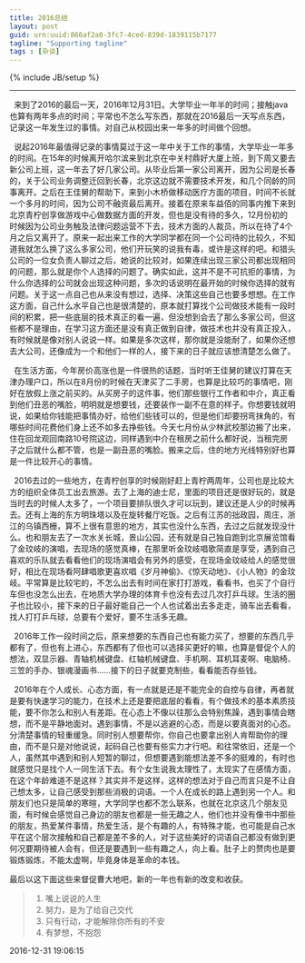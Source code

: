 ```yaml
---
title: 2016总结
layout: post
guid: urn:uuid:866af2a0-3fc7-4ced-839d-1839115b7177
tagline: "Supporting tagline"
tags : [杂谈]
---
```

{% include JB/setup %}

----------
&nbsp;&nbsp;来到了2016的最后一天，2016年12月31日。大学毕业一年半的时间；接触java也算有两年多点的时间；平常也不怎么写东西，那就在2016最后一天写点东西，记录这一年发生过的事情。对自己从校园出来一年多的时间做个回想。

&nbsp;&nbsp;说起2016年最值得记录的事情莫过于这一年中关于工作的事情，大学毕业一年多的时间。在15年的时候离开哈尔滨来到北京在中关村鼎好大厦上班，到下周又要去新公司上班，这一年去了好几家公司。从毕业后第一家公司离开，因为公司是长春的，关于公司业务调整迁回到长春，北京这边就不需要技术开发，和几个同龄的同事离开。之后在王佳舅的帮助下，来到小木桥做移动医疗方面的项目，时间不长就一个多月的时间，因为公司不融资最后离开。接着在原来车益佰的同事内推下来到北京青柠创享做游戏中心做数据方面的开发，但也是没有待的多久，12月份初的时候因为公司业务触及法律问题运营不下去，技术方面的人裁员，所以在待了4个月之后又离开了。原来一起出来工作的大学同学都在同一个公司待的比较久，不知道我就怎么换了这么多家公司，他们开玩笑的说我有毒，或许是这样的吧。和猎头公司的一位女负责人聊过之后，她说的比较对，如果连续出现三家公司都出现相同的问题，那么就是你个人选择的问题了。确实如此，这并不是不可抗拒的事情，为什么你选择的公司就会出现这种问题，多次的话说明在最开始的时候你选择的就有问题。关于这一点自己也从来没有想过，选择、决策这些自己也要多想想。在工作这方面，自己什么水平自己也是很清楚的，原本就打算找个公司做技术能有一段时间的积累，把一些底层的技术真正的看一遍，但没想到会去了那么多家公司，但这些都不是理由，在学习这方面还是没有真正做到自律，做技术也并没有真正投入，有时候就是像对别人说说一样。如果是多次这样，那你就是没能耐了，如果你还想去大公司，还像成为一个和他们一样的人，接下来的日子就应该想清楚怎么做了。

&nbsp;&nbsp;在生活方面，今年房价高涨也是一件很热的话题，当时听王佳舅的建议打算在天津办理户口，所以在8月份的时候在天津买了二手房，也算是比较巧的事情吧，刚好在放假上涨之前买的。从买房子的这件事，他们那些银行工作者和中介，真正看到他们丑恶的嘴脸，明明就是想要钱，还要装作一副不在意的样子。你想要钱就明说，如果给你钱能把事情办好，给他们些钱可以的，但是他们却要拐弯抹角的，有哪些时间花费他们身上还不如多去挣些钱。今天七月份从少林武校那边搬了出来，住在回龙观回南路10号院这边，同样遇到中介在租房之前什么都好说，当租完房子之后就什么都不管，也是一副丑恶的嘴脸。搬来之后，住的地方光线特别好也算是一件比较开心的事情。

&nbsp;&nbsp;2016去过的一些地方，在青柠创享的时候刚好赶上青柠两周年，公司也是比较大方的组织全体员工出去旅游。去了上海的迪士尼，里面的项目还是很好玩的，就是当时去的时候人太多了，一个项目要排队很久才可以玩到，建议还是人少的时候再去。还有上海的东方明珠塔以及在旋转餐厅吃饭。之后有江苏的拙政园，周庄，浙江的乌镇西栅，算不上很有意思的地方，其实也没什么东西，去过之后就发现没什么。也和朋友去了一次水关长城，景山公园，还有就是自己独自跑到北京展览馆看了金玟岐的演唱，去现场的感觉真棒，在那里听金玟岐唱歌简直是享受，遇到自己喜欢的乐队就去看看他们的现场演唱会有另外的感受，在现场金玟岐给人的感觉很好，相比在现场看阿肆唱歌更喜欢唱《岁月神偷》、《惊天动地》、《小人物》的金玟岐。平常算是比较宅的，不怎么出去有时间在家打打游戏，看看书，也买了个自行车但也没怎么出去，在地质大学办理的体育卡也没有去过几次打乒乓球。生活的圈子也比较小，接下来的日子最好能自己一个人也试着出去多走走，骑车出去看看，找人打打乒乓球，总要有个爱好，要不生活多无趣。

&nbsp;&nbsp;2016年工作一段时间之后，原来想要的东西自己也有能力买了，想要的东西几乎都有了，但也有上进心，东西都有了但也可以选择买更好的嘛，也算是督促个人的想法，双显示器、青轴机械键盘、红轴机械键盘、手机啊、耳机耳麦啊、电脑椅、三笠的手办、银魂漫画书……接下的日子就要克制些，看看能否存些钱。

&nbsp;&nbsp;2016年在个人成长、心态方面，有一点就是还是不能完全的自控与自律，再者就是要有快速学习的能力，在技术上还是要把底层的看看，有个做技术的基本素质技能，要不你怎么和别人有差距。在心态上不像以往那么会特别焦躁，遇到事情会瞎想，而不是平静地面对。遇到事情，不是以逃避的心态，而是以要真面对的心态。分清楚事情的轻重缓急。同时别人想要帮你，你自己也要拿出别人肯帮助你的理由，而不是只是对他说说，起码自己也要有些实力才行吧。和往常依旧，还是一个人，虽然其中遇到和别人短暂的聊过，但想要遇到能想法差不多的挺难的，有时也就感觉只是找个人一同生活下去。有个女生说我太理性了，太现实了在感情方面，在这个年龄难道不是这样？其实并不是这样，这样的想法对于自己而言只是不让自己想太多，让自己感受到那些消极的词语。一个人在成长的路上遇到另一个人。和朋友们也只是简单的寒暄，大学同学也都不怎么联系，也就在北京这几个朋友见面，有时候会感觉自己身边的朋友也都是一些无趣之人，他们也并没有像书中那些的朋友，热爱某件事情，热爱生活，是个有趣的人，有特殊才能，也可能是自己水平在这个层次接触和自己都是差不多的人，对于这些美好的词语自己都没有做到更何况要期待被人会有，但还是要遇到一些有趣之人，向上看。肚子上的赘肉也是要锻炼锻炼，不能太虚啊，毕竟身体是革命的本钱。

最后以这下面这些来督促曹大地吧，新的一年也有新的改变和收获。

> 1. 嘴上说说的人生
> 2. 努力，是为了给自己交代
> 3. 只有行动，才能解除你所有的不安
> 4. 有梦想，不抱怨

 2016-12-31 19:06:15 

